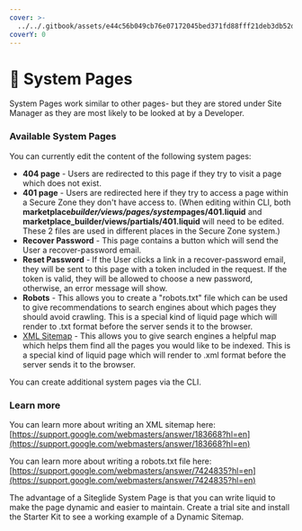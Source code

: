 ```yaml
---
cover: >-
  ../../.gitbook/assets/e44c56b049cb76e07172045bed371fd88fff21deb3db52d5fa3f1402f0e0d040image-34_om3kh0.png
coverY: 0
---
```


# 🔹 System Pages

System Pages work similar to other pages- but they are stored under Site Manager as they are most likely to be looked at by a Developer.

### Available System Pages

You can currently edit the content of the following system pages:

* **404 page** - Users are redirected to this page if they try to visit a page which does not exist.
* **401 page** - Users are redirected here if they try to access a page within a Secure Zone they don't have access to. (When editing within CLI, both **marketplace**_**builder/views/pages/system**_**pages/401.liquid** and **marketplace\_builder/views/partials/401.liquid** will need to be edited. These 2 files are used in different places in the Secure Zone system.)
* **Recover Password** - This page contains a button which will send the User a recover-password email.
* **Reset Password** - If the User clicks a link in a recover-password email, they will be sent to this page with a token included in the request. If the token is valid, they will be allowed to choose a new password, otherwise, an error message will show.
* **Robots** - This allows you to create a "robots.txt" file which can be used to give recommendations to search engines about which pages they should avoid crawling. This is a special kind of liquid page which will render to .txt format before the server sends it to the browser.
* [XML Sitemap](https://help.siteglide.com/article/212-sitemap-auto-generation) - This allows you to give search engines a helpful map which helps them find all the pages you would like to be indexed. This is a special kind of liquid page which will render to .xml format before the server sends it to the browser.

You can create additional system pages via the CLI.

### Learn more

You can learn more about writing an XML sitemap here: [https://support.google.com/webmasters/answer/183668?hl=en](https://support.google.com/webmasters/answer/183668?hl=en)

You can learn more about writing a robots.txt file here: [https://support.google.com/webmasters/answer/7424835?hl=en](https://support.google.com/webmasters/answer/7424835?hl=en)

The advantage of a Siteglide System Page is that you can write liquid to make the page dynamic and easier to maintain. Create a trial site and install the Starter Kit to see a working example of a Dynamic Sitemap.
